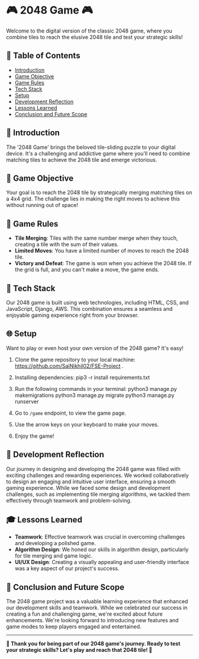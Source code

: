 # 🎮 2048 Game 🎮

Welcome to the digital version of the classic 2048 game, where you combine tiles to reach the elusive 2048 tile and test your strategic skills!

## 📜 Table of Contents

- [Introduction](#introduction)
- [Game Objective](#game-objective)
- [Game Rules](#game-rules)
- [Tech Stack](#tech-stack)
- [Setup](#setup)
- [Development Reflection](#development-reflection)
- [Lessons Learned](#lessons-learned)
- [Conclusion and Future Scope](#conclusion-and-future-scope)

## 🌟 Introduction

The '2048 Game' brings the beloved tile-sliding puzzle to your digital device. It's a challenging and addictive game where you'll need to combine matching tiles to achieve the 2048 tile and emerge victorious.

## 🎯 Game Objective

Your goal is to reach the 2048 tile by strategically merging matching tiles on a 4x4 grid. The challenge lies in making the right moves to achieve this without running out of space!

## 📏 Game Rules

- **Tile Merging**: Tiles with the same number merge when they touch, creating a tile with the sum of their values.
- **Limited Moves**: You have a limited number of moves to reach the 2048 tile.
- **Victory and Defeat**: The game is won when you achieve the 2048 tile. If the grid is full, and you can't make a move, the game ends.

## 🔧 Tech Stack

Our 2048 game is built using web technologies, including HTML, CSS, and JavaScript, Django, AWS. This combination ensures a seamless and enjoyable gaming experience right from your browser.

## 🌐 Setup

Want to play or even host your own version of the 2048 game? It's easy!

1. Clone the game repository to your local machine: https://github.com/SaiNikhil02/FSE-Project .
2. Installing dependencies: pip3 -r install requirements.txt
3. Run the following commands in your terminal:
   python3 manage.py makemigrations
   python3 manage.py migrate
   python3 manage.py runserver

4. Go to `/game` endpoint, to view the game page.  
5. Use the arrow keys on your keyboard to make your moves.
6. Enjoy the game!

## 💭 Development Reflection

Our journey in designing and developing the 2048 game was filled with exciting challenges and rewarding experiences. We worked collaboratively to design an engaging and intuitive user interface, ensuring a smooth gaming experience. While we faced some design and development challenges, such as implementing tile merging algorithms, we tackled them effectively through teamwork and problem-solving.

## 🎓 Lessons Learned

- **Teamwork**: Effective teamwork was crucial in overcoming challenges and developing a polished game.
- **Algorithm Design**: We honed our skills in algorithm design, particularly for tile merging and game logic.
- **UI/UX Design**: Creating a visually appealing and user-friendly interface was a key aspect of our project's success.

## 🥂 Conclusion and Future Scope

The 2048 game project was a valuable learning experience that enhanced our development skills and teamwork. While we celebrated our success in creating a fun and challenging game, we're excited about future enhancements. We're looking forward to introducing new features and game modes to keep players engaged and entertained.

---

**👏 Thank you for being part of our 2048 game's journey. Ready to test your strategic skills? Let's play and reach that 2048 tile! 🎉**